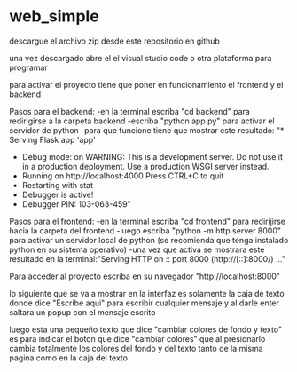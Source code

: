 # web_simple
descargue el archivo zip desde este repositorio en github

una vez descargado abre el el visual studio code o otra plataforma para programar

para activar el proyecto tiene que poner en funcionamiento el frontend y el backend

Pasos para el backend:
-en la terminal escriba "cd backend" para redirigirse a la carpeta backend 
-escriba "python app.py" para activar el servidor de python
-para que funcione tiene que mostrar este resultado: 
"* Serving Flask app 'app'
 * Debug mode: on
WARNING: This is a development server. Do not use it in a production deployment. Use a production WSGI server 
instead.
 * Running on http://localhost:4000
Press CTRL+C to quit
 * Restarting with stat
 * Debugger is active!
 * Debugger PIN: 103-063-459"

Pasos para el frontend:
-en la terminal escriba "cd frontend" para redirijirse hacia la carpeta del frontend 
-luego escriba "python -m http.server 8000" para activar un servidor local de python (se recomienda que tenga instalado python en su sistema operativo)
-una vez que activa se mostrara este resultado en la terminal:"Serving HTTP on :: port 8000 (http://[::]:8000/) ..."

Para acceder al proyecto escriba en su navegador "http://localhost:8000"

lo siguiente que se va a mostrar en la interfaz es solamente la caja de texto donde dice "Escribe aqui" para escribir cualquier mensaje y al darle enter saltara un popup con el mensaje escrito

luego esta una pequeño texto que dice "cambiar colores de fondo y texto" es para indicar el boton que dice "cambiar colores" que al presionarlo cambia totalmente los colores del fondo y del texto tanto de la misma pagina como en la caja del texto

